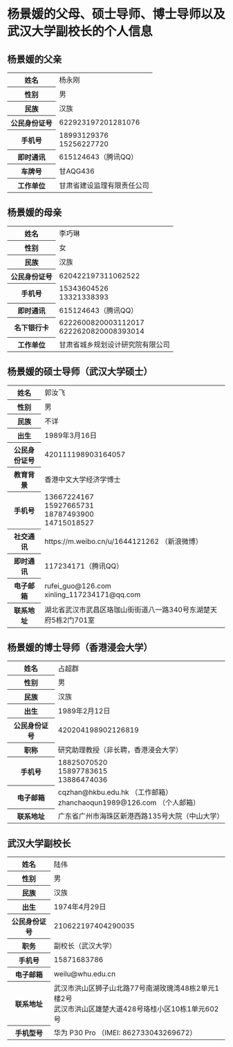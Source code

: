 # 杨景媛的父母、硕士导师、博士导师以及武汉大学副校长的个人信息


## 杨景媛的父亲
<div>
<table>
    <tr><th>姓名</th><td>杨永刚</td></tr>
    <tr><th>性别</th><td>男</td></tr>
    <tr><th>民族</th><td>汉族</td></tr>
    <tr><th>公民身份证号</th><td>622923197201281076</td></tr>
    <tr>
        <th>手机号</th>
        <td>18993129376<br />
        15256227720</td>
    </tr>
    <tr><th>即时通讯</th><td>615124643（腾讯QQ）</td></tr>
    <tr><th>车牌号</th><td>甘AQG436</td></tr>
    <tr><th>工作单位</th><td>甘肃省建设监理有限责任公司</td></tr>
</table>
</div>

## 杨景媛的母亲
<div>
<table>
    <tr><th>姓名</th><td>李巧琳</td></tr>
    <tr><th>性别</th><td>女</td></tr>
    <tr><th>民族</th><td>汉族</td></tr>
    <tr><th>公民身份证号</th><td>620422197311062522</td></tr>
    <tr>
        <th>手机号</th>
        <td>15343604526<br />
        13321338393</td>
    </tr>
    <tr><th>即时通讯</th><td>615124643（腾讯QQ）</td></tr>
    <tr><th>名下银行卡</th><td>6222600820003112017<br />6222620820008393014</td></tr>
    <tr><th>工作单位</th><td>甘肃省城乡规划设计研究院有限公司</td></tr>
</table>
</div>

## 杨景媛的硕士导师（武汉大学硕士）
<div>
<table>
    <tr><th>姓名</th><td>郭汝飞</td></tr>
    <tr><th>性别</th><td>男</td></tr>
    <tr><th>民族</th><td>不详</td></tr>
    <tr><th>出生</th><td>1989年3月16日</td></tr>
    <tr><th>公民身份证号</th><td>420111198903164057</td></tr>
    <tr><th>教育背景</th><td>香港中文大学经济学博士</td></tr>
    <tr>
        <th>手机号</th>
        <td>13667224167<br />
            15927665731<br />
            18787493900<br />
            14715018527</td>
    </tr>
    <tr><th>社交通讯</th><td>https://m.weibo.cn/u/1644121262 （新浪微博）</td></tr>
    <tr><th>即时通讯</th><td>117234171（腾讯QQ）</td></tr>
    <tr>
        <th>电子邮箱</th>
        <td>rufei_guo@126.com<br />
        xinling_117234171@qq.com</td>
    </tr>
    <tr><th>联系地址</th><td>湖北省武汉市武昌区珞珈山街街道八一路340号东湖楚天府5栋2门701室</td></tr>
</table>
</div>

## 杨景媛的博士导师（香港浸会大学）
<div>
<table>
    <tr><th>姓名</th><td>占超群</td></tr>
    <tr><th>性别</th><td>男</td></tr>
    <tr><th>民族</th><td>汉族</td></tr>
    <tr><th>出生</th><td>1989年2月12日</td></tr>
    <tr><th>公民身份证号</th><td>420204198902126819</td></tr>
    <tr><th>职称</th><td>研究助理教授（非长聘，香港浸会大学）</td></tr>
    <tr>
        <th>手机号</th>
        <td>18825070520<br />
            15897783615<br />
            13886474036</td>
    </tr>
    <tr>
        <th>电子邮箱</th>
        <td>cqzhan@hkbu.edu.hk （工作邮箱）<br />
        zhanchaoqun1989@126.com （个人邮箱）</td>
    </tr>
    <tr><th>联系地址</th><td>广东省广州市海珠区新港西路135号大院（中山大学）</td></tr>
</table>
</div>

## 武汉大学副校长
<div>
<table>
    <tr><th>姓名</th><td>陆伟</td></tr>
    <tr><th>性别</th><td>男</td></tr>
    <tr><th>民族</th><td>汉族</td></tr>
    <tr><th>出生</th><td>1974年4月29日</td></tr>
    <tr><th>公民身份证号</th><td>210622197404290035</td></tr>
    <tr><th>职务</th><td>副校长（武汉大学）</td></tr>
    <tr><th>手机号</th><td>15871683786</td></tr>
    <tr><th>电子邮箱</th><td>weilu@whu.edu.cn</td></tr>
    <tr>
        <th>联系地址</th>
        <td>武汉市洪山区狮子山北路77号南湖玫瑰湾48栋2单元1楼2号<br />
            武汉市洪山区雄楚大道428号珞桂小区10栋1单元602号</td>
    </tr>
    <tr><th>手机型号</th><td>华为 P30 Pro （IMEI: 862733043269672）</td></tr>
</table>
</div>